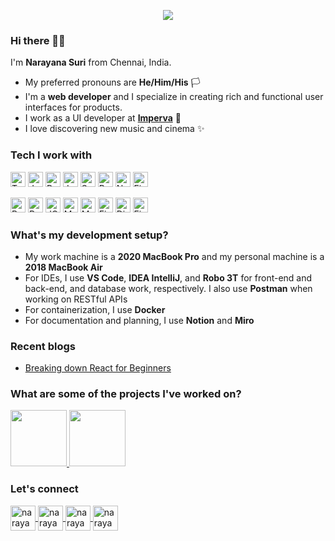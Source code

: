 <p align="center">
  <img src="https://github.com/wanderindev/wanderindev/blob/master/assets/about-cover.png" />
<!--   <b>Taking my own sweet time to explore the world of software development</b> -->
</p>

<!-- <div style="margin-top: 150px;">
  <img align="right" alt="GIF" src="https://github.com/manojuppala/manojuppala/blob/master/assets/code.gif?raw=true" width="auto" height="260" />
</div> -->

### Hi there 👋🏽

I'm **Narayana Suri** from Chennai, India.

- My preferred pronouns are **He/Him/His** 🏳️
- I'm a **web developer** and I specialize in creating rich and functional user interfaces for products.
- I work as a UI developer at **[Imperva](https://www.imperva.com/)** 🏢
- I love discovering new music and cinema ✨

### Tech I work with

<p align="left">
  <a href="https://www.typescriptlang.org/" target="_blank" rel="noreferrer"><img
      src="https://raw.githubusercontent.com/danielcranney/readme-generator/main/public/icons/skills/typescript-colored.svg"
      width="24" height="24" alt="Typescript" /></a>
  <a href="https://developer.mozilla.org/en-US/docs/Web/JavaScript" target="_blank" rel="noreferrer"><img
      src="https://raw.githubusercontent.com/danielcranney/readme-generator/main/public/icons/skills/javascript-colored.svg"
      width="24" height="24" alt="Javascript" /></a>
  <a href="https://www.python.org/" target="_blank" rel="noreferrer"><img
      src="https://raw.githubusercontent.com/danielcranney/readme-generator/main/public/icons/skills/python-colored.svg"
      width="24" height="24" alt="Python" /></a>
  <a href="https://www.oracle.com/java/" target="_blank" rel="noreferrer"><img
      src="https://raw.githubusercontent.com/danielcranney/readme-generator/main/public/icons/skills/java-colored.svg"
      width="24" height="24" alt="Java" /></a>
  <a href="https://sass-lang.com/" target="_blank" rel="noreferrer"><img
      src="https://raw.githubusercontent.com/danielcranney/readme-generator/main/public/icons/skills/sass-colored.svg"
      width="24" height="24" alt="Sass" /></a>
  <a href="https://getbootstrap.com/" target="_blank" rel="noreferrer"><img
      src="https://raw.githubusercontent.com/danielcranney/readme-generator/main/public/icons/skills/bootstrap-colored.svg"
      width="24" height="24" alt="Bootstrap" /></a>
  <a href="https://nodejs.org/en/" target="_blank" rel="noreferrer"><img
      src="https://raw.githubusercontent.com/danielcranney/readme-generator/main/public/icons/skills/nodejs-colored.svg"
      width="24" height="24" alt="NodeJS" /></a>
  <a href="https://git-scm.com/" target="_blank" rel="noreferrer"><img
      src="https://www.vectorlogo.zone/logos/git-scm/git-scm-icon.svg" width="24" height="24" alt="Figma" /></a>
</p>

<p align="left">
  <a href="https://reactjs.org/" target="_blank" rel="noreferrer"><img
      src="https://raw.githubusercontent.com/danielcranney/readme-generator/main/public/icons/skills/react-colored.svg"
      width="24" height="24" alt="React" /></a>
  <a href="https://redux.js.org/" target="_blank" rel="noreferrer"><img
      src="https://raw.githubusercontent.com/danielcranney/readme-generator/main/public/icons/skills/redux-colored.svg"
      width="24" height="24" alt="Redux" /></a>
  <a href="https://jquery.com/" target="_blank" rel="noreferrer"><img
      src="https://raw.githubusercontent.com/danielcranney/readme-generator/main/public/icons/skills/jquery-colored.svg"
      width="24" height="24" alt="JQuery" /></a>
  <a href="https://www.mongodb.com/" target="_blank" rel="noreferrer"><img
      src="https://raw.githubusercontent.com/danielcranney/readme-generator/main/public/icons/skills/mongodb-colored.svg"
      width="24" height="24" alt="MongoDB" /></a>
  <a href="https://www.mysql.com/" target="_blank" rel="noreferrer"><img
      src="https://raw.githubusercontent.com/danielcranney/readme-generator/main/public/icons/skills/mysql-colored.svg"
      width="24" height="24" alt="MySQL" /></a>
  <a href="https://firebase.google.com/" target="_blank" rel="noreferrer"><img
      src="https://raw.githubusercontent.com/danielcranney/readme-generator/main/public/icons/skills/firebase-colored.svg"
      width="24" height="24" alt="Firebase" /></a>
  <a href="https://www.djangoproject.com/" target="_blank" rel="noreferrer"><img
      src="https://raw.githubusercontent.com/danielcranney/readme-generator/main/public/icons/skills/django-colored-dark.svg"
      width="24" height="24" alt="Django" /></a>
  <a href="https://www.figma.com/" target="_blank" rel="noreferrer"><img
      src="https://raw.githubusercontent.com/danielcranney/readme-generator/main/public/icons/skills/figma-colored.svg"
      width="24" height="24" alt="Figma" /></a>
</p>

### What's my development setup?

- My work machine is a **2020 MacBook Pro** and my personal machine is a **2018 MacBook Air**
- For IDEs, I use **VS Code**, **IDEA IntelliJ**, and **Robo 3T** for front-end and back-end, and database work, respectively. I also use **Postman** when working on RESTful APIs
- For containerization, I use **Docker**
- For documentation and planning, I use **Notion** and **Miro**

<!-- ### What's my typical coding day?

- I mostly work on front-end projects for which I use **React** with **TypeScript** for the UI backend and **Redux** for state management. I occasionally also use **Angular**
- For interface development, I use a range of tools and libraries like **jQuery**, **Bootstrap**, **HandleBars**
- For pure programming, I use **Java**, **JavaScript** and **Python**. I keep switching between these 3 based on my mood
- I spend some time to look at what's new in tech and cyber-security and I scroll through **HackerNoon** a lot -->

### Recent blogs

- [Breaking down React for Beginners](https://narayanasuri.hashnode.dev/breaking-down-react-for-beginners)

### What are some of the projects I've worked on?
<p>
  <a href="https://play-litaf.herokuapp.com">
    <img src="https://narayanasuri.github.io/img/litaf.png" width="90" />
  </a>
  <a href="https://www.watchdeck.app">
    <img src="https://narayanasuri.github.io/img/watchdeck.png" width="90" />
  </a>
</p>

<!-- - **[WatchDeck](https://www.watchdeck.app)** is a project that aims to make movie-watching not so sophisticated 🎥
- **[LitAF](https://play-litaf.herokuapp.com)** is a web version of Literature card game ♦️ -->

### Let's connect

<a href="http://www.instagram.com/suriosityy" target="_blank" rel="noreferrer">
  <img align="center"
    src="https://raw.githubusercontent.com/danielcranney/readme-generator/main/public/icons/socials/instagram.svg"
    alt="narayanasuri" height="40" width="40" />
</a>
<a href="https://linkedin.com/in/narayanasuri" target="blank" rel="noreferrer">
  <img align="center" src="https://brandeps.com/icon-download/L/Linkedin-icon-vector-13.svg" alt="narayanasuri"
    height="40" width="40" />
</a>
<a href="https://www.hackerrank.com/narayanasuri08" target="blank" rel="noreferrer">
  <img align="center"
    src="https://raw.githubusercontent.com/rahuldkjain/github-profile-readme-generator/master/src/images/icons/Social/hackerrank.svg"
    alt="narayanasuri" height="40" width="40" />
</a>
<a href="https://narayanasuri.hashnode.dev/" target="blank" rel="noreferrer">
  <img align="center"
    src="https://raw.githubusercontent.com/danielcranney/readme-generator/main/public/icons/socials/hashnode.svg"
    alt="narayanasuri" height="40" width="40" />
</a>
    
<!-- <p align="center">
  <img alt="spotify" width="235px" src="https://spotify-github-profile.vercel.app/api/view?uid=315az42hka7jwtwpck3polrmtvwa&cover_image=false" />
</p> -->
